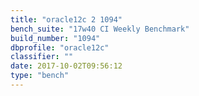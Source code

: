 ```yaml
---
title: "oracle12c 2 1094"
bench_suite: "17w40 CI Weekly Benchmark"
build_number: "1094"
dbprofile: "oracle12c"
classifier: ""
date: 2017-10-02T09:56:12
type: "bench"
---
```

